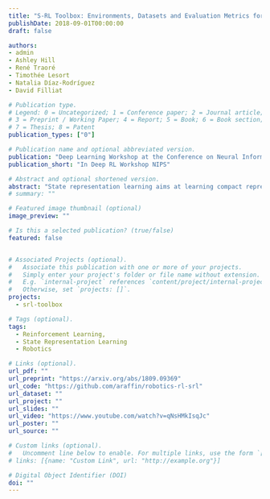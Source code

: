 ```yaml
---
title: "S-RL Toolbox: Environments, Datasets and Evaluation Metrics for State Representation Learning"
publishDate: 2018-09-01T00:00:00
draft: false

authors:
- admin
- Ashley Hill
- René Traoré
- Timothée Lesort
- Natalia Díaz-Rodríguez
- David Filliat

# Publication type.
# Legend: 0 = Uncategorized; 1 = Conference paper; 2 = Journal article;
# 3 = Preprint / Working Paper; 4 = Report; 5 = Book; 6 = Book section;
# 7 = Thesis; 8 = Patent
publication_types: ["0"]

# Publication name and optional abbreviated version.
publication: "Deep Learning Workshop at the Conference on Neural Information Processing Systems (NIPS)"
publication_short: "In Deep RL Workshop NIPS"

# Abstract and optional shortened version.
abstract: "State representation learning aims at learning compact representations from raw observations in robotics and control applications. Approaches used for this objective are auto-encoders, learning forward models, inverse dynamics or learning using generic priors on the state characteristics. However, the diversity in applications and methods makes the field lack standard evaluation datasets, metrics and tasks. This paper provides a set of environments, data generators, robotic control tasks, metrics and tools to facilitate iterative state representation learning and evaluation in reinforcement learning settings."
# summary: ""

# Featured image thumbnail (optional)
image_preview: ""

# Is this a selected publication? (true/false)
featured: false


# Associated Projects (optional).
#   Associate this publication with one or more of your projects.
#   Simply enter your project's folder or file name without extension.
#   E.g. `internal-project` references `content/project/internal-project/index.md`.
#   Otherwise, set `projects: []`.
projects:
  - srl-toolbox

# Tags (optional).
tags:
  - Reinforcement Learning,
  - State Representation Learning
  - Robotics

# Links (optional).
url_pdf: ""
url_preprint: "https://arxiv.org/abs/1809.09369"
url_code: "https://github.com/araffin/robotics-rl-srl"
url_dataset: ""
url_project: ""
url_slides: ""
url_video: "https://www.youtube.com/watch?v=qNsHMkIsqJc"
url_poster: ""
url_source: ""

# Custom links (optional).
#   Uncomment line below to enable. For multiple links, use the form `[{...}, {...}, {...}]`.
# links: [{name: "Custom Link", url: "http://example.org"}]

# Digital Object Identifier (DOI)
doi: ""
---
```

